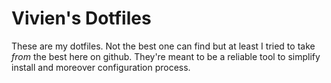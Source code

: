 # Vivien's Dotfiles

These are my dotfiles. Not the best one can find but at least I tried to take *from* the best here on github. They're meant to be a reliable tool to simplify install and moreover configuration process.